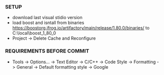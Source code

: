 ### SETUP
* download last visual stidio version
* load boost and isntall from binaries https://boostorg.jfrog.io/artifactory/main/release/1.80.0/binaries/ to C:\local\boost_1_80_0
* Project -> Delete Cache and Reconfigure

### REQUIREMENTS BEFORE COMMIT
* Tools -> Options... -> Text Editor -> C/C++ -> Code Style -> Formatting -> General -> Default formatting style -> Google
